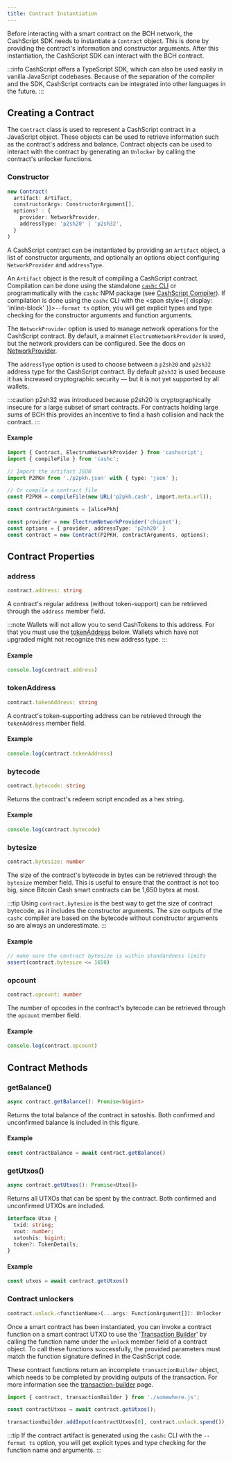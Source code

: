 ```yaml
---
title: Contract Instantiation
---
```


Before interacting with a smart contract on the BCH network, the CashScript SDK needs to instantiate a `Contract` object. This is done by providing the contract's information and constructor arguments. After this instantiation, the CashScript SDK can interact with the BCH contract.

:::info
CashScript offers a TypeScript SDK, which can also be used easily in vanilla JavaScript codebases.
Because of the separation of the compiler and the SDK, CashScript contracts can be integrated into other languages in the future.
:::

## Creating a Contract
The `Contract` class is used to represent a CashScript contract in a JavaScript object. These objects can be used to retrieve information such as the contract's address and balance. Contract objects can be used to interact with the contract by generating an `Unlocker` by calling the contract's unlocker functions.

### Constructor
```ts
new Contract(
  artifact: Artifact,
  constructorArgs: ConstructorArgument[],
  options? : {
    provider: NetworkProvider,
    addressType: 'p2sh20' | 'p2sh32',
  }
)
```

A CashScript contract can be instantiated by providing an `Artifact` object, a list of constructor arguments, and optionally an options object configuring `NetworkProvider` and `addressType`.

An `Artifact` object is the result of compiling a CashScript contract. Compilation can be done using the standalone [`cashc` CLI](/docs/compiler) or programmatically with the `cashc` NPM package (see [CashScript Compiler](/docs/compiler#javascript-compilation)). If compilation is done using the `cashc` CLI with the <span style={{ display: 'inline-block' }}>`--format ts`</span> option, you will get explicit types and type checking for the constructor arguments and function arguments.

The `NetworkProvider` option is used to manage network operations for the CashScript contract. By default, a mainnet `ElectrumNetworkProvider` is used, but the network providers can be configured. See the docs on [NetworkProvider](/docs/sdk/network-provider).

The `addressType` option is used to choose between a `p2sh20` and `p2sh32` address type for the CashScript contract. By default `p2sh32` is used because it has increased cryptographic security — but it is not yet supported by all wallets.

:::caution
p2sh32 was introduced because p2sh20 is cryptographically insecure for a large subset of smart contracts. For contracts holding large sums of BCH this provides an incentive to find a hash collision and hack the contract.
:::

#### Example
```ts
import { Contract, ElectrumNetworkProvider } from 'cashscript';
import { compileFile } from 'cashc';

// Import the artifact JSON
import P2PKH from './p2pkh.json' with { type: 'json' };

// Or compile a contract file
const P2PKH = compileFile(new URL('p2pkh.cash', import.meta.url));

const contractArguments = [alicePkh]

const provider = new ElectrumNetworkProvider('chipnet');
const options = { provider, addressType: 'p2sh20' }
const contract = new Contract(P2PKH, contractArguments, options);
```

## Contract Properties

### address
```ts
contract.address: string
```

A contract's regular address (without token-support) can be retrieved through the `address` member field.

:::note
Wallets will not allow you to send CashTokens to this address. For that you must use the [tokenAddress](#tokenAddress) below. Wallets which have not upgraded might not recognize this new address type.
:::

#### Example
```ts
console.log(contract.address)
```

### tokenAddress
```ts
contract.tokenAddress: string
```

A contract's token-supporting address can be retrieved through the `tokenAddress` member field.

#### Example
```ts
console.log(contract.tokenAddress)
```

### bytecode
```ts
contract.bytecode: string
```

Returns the contract's redeem script encoded as a hex string.

#### Example
```ts
console.log(contract.bytecode)
```

### bytesize
```ts
contract.bytesize: number
```

The size of the contract's bytecode in bytes can be retrieved through the `bytesize` member field. This is useful to ensure that the contract is not too big, since Bitcoin Cash smart contracts can be 1,650 bytes at most.

:::tip
Using `contract.bytesize` is the best way to get the size of contract bytecode, as it includes the constructor arguments.
The size outputs of the `cashc` compiler are based on the bytecode without constructor arguments so are always an underestimate.
:::

#### Example
```ts
// make sure the contract bytesize is within standardness limits
assert(contract.bytesize <= 1650)
```

### opcount
```ts
contract.opcount: number
```

The number of opcodes in the contract's bytecode can be retrieved through the `opcount` member field.

#### Example
```ts
console.log(contract.opcount)
```

## Contract Methods

### getBalance()
```ts
async contract.getBalance(): Promise<bigint>
```

Returns the total balance of the contract in satoshis. Both confirmed and unconfirmed balance is included in this figure.

#### Example
```ts
const contractBalance = await contract.getBalance()
```

### getUtxos()
```ts
async contract.getUtxos(): Promise<Utxo[]>
```

Returns all UTXOs that can be spent by the contract. Both confirmed and unconfirmed UTXOs are included.

```ts
interface Utxo {
  txid: string;
  vout: number;
  satoshis: bigint;
  token?: TokenDetails;
}
```

#### Example
```ts
const utxos = await contract.getUtxos()
```

### Contract unlockers

```ts
contract.unlock.<functionName>(...args: FunctionArgument[]): Unlocker
```

Once a smart contract has been instantiated, you can invoke a contract function on a smart contract UTXO to use the '[Transaction Builder](/docs/sdk/transaction-builder)' by calling the function name under the `unlock` member field of a contract object.
To call these functions successfully, the provided parameters must match the function signature defined in the CashScript code.

These contract functions return an incomplete `transactionBuilder` object, which needs to be completed by providing outputs of the transaction. For more information see the [transaction-builder](/docs/sdk/transaction-builder) page.

```ts
import { contract, transactionBuilder } from './somewhere.js';

const contractUtxos = await contract.getUtxos();

transactionBuilder.addInput(contractUtxos[0], contract.unlock.spend());
```

:::tip
If the contract artifact is generated using the `cashc` CLI with the `--format ts` option, you will get explicit types and type checking for the function name and arguments.
:::
